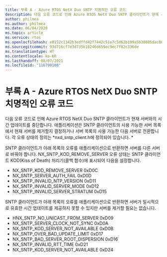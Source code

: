 ```yaml
---
title: 부록 A - Azure RTOS NetX Duo SNTP 치명적인 오류 코드
description: 다음 오류 코드로 인해 Azure RTOS NetX Duo SNTP 클라이언트가 현재 서버와의 시간 업데이트를 중단합니다.
author: philmea
ms.author: philmea
ms.date: 06/04/2020
ms.topic: article
ms.service: rtos
ms.openlocfilehash: e0152c1342b3edffd42f7442c51e7c5d62b199a5b38085dac06b4c0dbee9e9a8
ms.sourcegitcommit: 93d716cf7e3d735b18246d659ec9ec7f82c336de
ms.translationtype: HT
ms.contentlocale: ko-KR
ms.lasthandoff: 08/07/2021
ms.locfileid: "116790108"
---
```

# <a name="appendix-a---azure-rtos-netx-duo-sntp-fatal-error-codes"></a>부록 A - Azure RTOS NetX Duo SNTP 치명적인 오류 코드

다음 오류 코드로 인해 Azure RTOS NetX Duo SNTP 클라이언트가 현재 서버와의 시간 업데이트를 중단합니다. 애플리케이션은 SNTP 클라이언트의 사용 가능한 서버 목록에서 현재 서버를 제거할지 결정하거나 서버 목록의 사용 가능한 다음 서버로 전환합니다. 각 오류 상태의 정의는 *nxd_sntp_client.h에 정의되어 있습니다. *

SNTP 클라이언트가 아래 목록의 오류를 애플리케이션으로 반환하면 서버를 다른 서버로 바꿔야 합니다. NX_SNTP_KOD_REMOVE_SERVER 오류 상태는 SNTP 클라이언트 KOD(Kiss of Death) 처리기(콜백 함수)에 표시되어 다음을 설정합니다.

- NX_SNTP_KOD_REMOVE_SERVER 0xD0C  
- NX_SNTP_SERVER_AUTH_FAIL 0xD0D  
- NX_SNTP_INVALID_NTP_VERSION 0xD11  
- NX_SNTP_INVALID_SERVER_MODE 0xD12  
- NX_SNTP_INVALID_SERVER_STRATUM 0xD15  

SNTP 클라이언트가 아래 목록의 오류를 애플리케이션으로 반환하면 서버가 일시적으로 유효한 시간 업데이트를 제공하지 못할 수 있지만 서버를 제거할 필요는 없습니다.

- HNX_SNTP_NO_UNICAST_FROM_SERVER 0xD09  
- NX_SNTP_SERVER_CLOCK_NOT_SYNC 0xD0A  
- NX_SNTP_KOD_SERVER_NOT_AVAILABLE 0xD0B  
- NX_SNTP_OVER_BAD_UPDATE_LIMIT 0xD17  
- NX_SNTP_BAD_SERVER_ROOT_DISPERSION 0xD16  
- NX_SNTP_INVALID_RTT_TIME 0xD21  
- NX_SNTP_KOD_SERVER_NOT_AVAILABLE 0xD24
